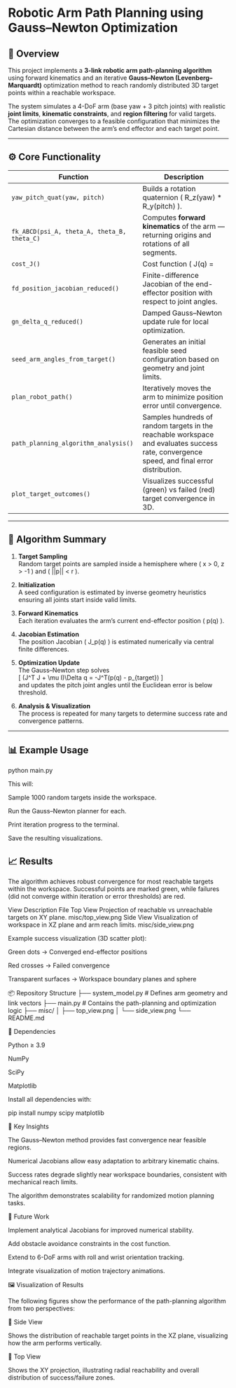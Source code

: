 # Robotic Arm Path Planning using Gauss–Newton Optimization

## 🧠 Overview

This project implements a **3-link robotic arm path-planning algorithm** using forward kinematics and an iterative **Gauss–Newton (Levenberg–Marquardt)** optimization method to reach randomly distributed 3D target points within a reachable workspace.

The system simulates a 4-DoF arm (base yaw + 3 pitch joints) with realistic **joint limits**, **kinematic constraints**, and **region filtering** for valid targets. The optimization converges to a feasible configuration that minimizes the Cartesian distance between the arm’s end effector and each target point.

---

## ⚙️ Core Functionality

| Function | Description |
|-----------|--------------|
| `yaw_pitch_quat(yaw, pitch)` | Builds a rotation quaternion \( R_z(yaw) * R_y(pitch) \). |
| `fk_ABCD(psi_A, theta_A, theta_B, theta_C)` | Computes **forward kinematics** of the arm — returning origins and rotations of all segments. |
| `cost_J()` | Cost function \( J(q) = ||p(q) - p_{target}||^2 + \lambda * \text{penalties} \). |
| `fd_position_jacobian_reduced()` | Finite-difference Jacobian of the end-effector position with respect to joint angles. |
| `gn_delta_q_reduced()` | Damped Gauss–Newton update rule for local optimization. |
| `seed_arm_angles_from_target()` | Generates an initial feasible seed configuration based on geometry and joint limits. |
| `plan_robot_path()` | Iteratively moves the arm to minimize position error until convergence. |
| `path_planning_algorithm_analysis()` | Samples hundreds of random targets in the reachable workspace and evaluates success rate, convergence speed, and final error distribution. |
| `plot_target_outcomes()` | Visualizes successful (green) vs failed (red) target convergence in 3D. |

---

## 🧩 Algorithm Summary

1. **Target Sampling**  
   Random target points are sampled inside a hemisphere where \( x > 0, z > -1 \) and \( ||p|| < r \).

2. **Initialization**  
   A seed configuration is estimated by inverse geometry heuristics ensuring all joints start inside valid limits.

3. **Forward Kinematics**  
   Each iteration evaluates the arm’s current end-effector position \( p(q) \).

4. **Jacobian Estimation**  
   The position Jacobian \( J_p(q) \) is estimated numerically via central finite differences.

5. **Optimization Update**  
   The Gauss–Newton step solves  
   \[
   (J^T J + \mu I)\Delta q = -J^T(p(q) - p_{target})
   \]  
   and updates the pitch joint angles until the Euclidean error is below threshold.

6. **Analysis & Visualization**  
   The process is repeated for many targets to determine success rate and convergence patterns.

---

## 📊 Example Usage
python main.py 

This will:

Sample 1000 random targets inside the workspace.

Run the Gauss–Newton planner for each.

Print iteration progress to the terminal.

Save the resulting visualizations.

## 📈 Results

The algorithm achieves robust convergence for most reachable targets within the workspace. Successful points are marked green, while failures (did not converge within iteration or error thresholds) are red.

View	Description	File
Top View	Projection of reachable vs unreachable targets on XY plane.	misc/top_view.png
Side View	Visualization of workspace in XZ plane and arm reach limits.	misc/side_view.png

Example success visualization (3D scatter plot):

Green dots → Converged end-effector positions

Red crosses → Failed convergence

Transparent surfaces → Workspace boundary planes and sphere

📦 Repository Structure
├── system_model.py           # Defines arm geometry and link vectors
├── main.py                   # Contains the path-planning and optimization logic
├── misc/
│   ├── top_view.png
│   └── side_view.png
└── README.md

🧮 Dependencies

Python ≥ 3.9

NumPy

SciPy

Matplotlib

Install all dependencies with:

pip install numpy scipy matplotlib

🚀 Key Insights

The Gauss–Newton method provides fast convergence near feasible regions.

Numerical Jacobians allow easy adaptation to arbitrary kinematic chains.

Success rates degrade slightly near workspace boundaries, consistent with mechanical reach limits.

The algorithm demonstrates scalability for randomized motion planning tasks.

🧠 Future Work

Implement analytical Jacobians for improved numerical stability.

Add obstacle avoidance constraints in the cost function.

Extend to 6-DoF arms with roll and wrist orientation tracking.

Integrate visualization of motion trajectory animations.

🖼️ Visualization of Results

The following figures show the performance of the path-planning algorithm from two perspectives:

🔹 Side View

Shows the distribution of reachable target points in the XZ plane, visualizing how the arm performs vertically.

🔹 Top View

Shows the XY projection, illustrating radial reachability and overall distribution of success/failure zones.
